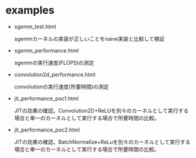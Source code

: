 # examples

- sgemm_test.html

	sgemmカーネルの実装が正しいことをnaive実装と比較して検証

- sgemm_performance.html

	sgemmの実行速度(FLOPS)の測定

- convolution2d_performance.html

	convolutionの実行速度(所要時間)の測定

- jit_performance_poc1.html

	JITの効果の確認。Convolution2D+ReLUを別々のカーネルとして実行する場合と単一のカーネルとして実行する場合で所要時間の比較。

- jit_performance_poc2.html

	JITの効果の確認。BatchNormalize+ReLuを別々のカーネルとして実行する場合と単一のカーネルとして実行する場合で所要時間の比較。
